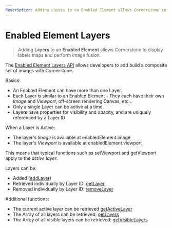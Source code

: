 ```yaml
---
description: Adding Layers to an Enabled Element allows Cornerstone to display labels maps and perform image fusion.
---
```


# Enabled Element Layers

> Adding **Layers** to an **Enabled Element** allows Cornerstone to display labels maps and perform image fusion.

The [Enabled Element Layers API](../api.md#enabledelementlayers) allows developers to add build a composite set of images with Cornerstone.

Basics:
* An Enabled Element can have more than one Layer.
* Each Layer is similar to an Enabled Element - They each have their own *Image* and *Viewport*, off-screen rendering Canvas, etc...
* Only a single Layer can be active at a time.
* Layers have properties for visibility and opacity, and are uniquely referenced by a Layer ID

When a Layer is Active:
* The layer's *Image* is available at enabledElement.image
* The layer's *Viewport* is available at enabledElement.viewport

This means that typical functions such as setViewport and getViewport apply to the *active layer*.

Layers can be:
  * Added ([addLayer](../api.md#addlayer))
  * Retrieved individually by Layer ID: [getLayer](../api.md#getLayer)
  * Removed individually by Layer ID: [removeLayer](../api.md#removeLayer)

Additional functions:
* The current active layer can be retrieved [getActiveLayer](../api.md#getActiveLayer)
* The Array of all layers can be retrieved: [getLayers](../api.md#getLayers)
* The Array of all visible layers can be retrieved: [getVisibleLayers](../api.md#getVisibleLayers)
